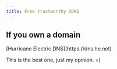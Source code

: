 ```yaml
---
title: Free trustworthy DDNS
---
```


## If you own a domain

<div markdown="1" class="ans">
[Hurricane Electric DNS](https://dns.he.net)
</div>

This is the best one, just my opinion. =)
